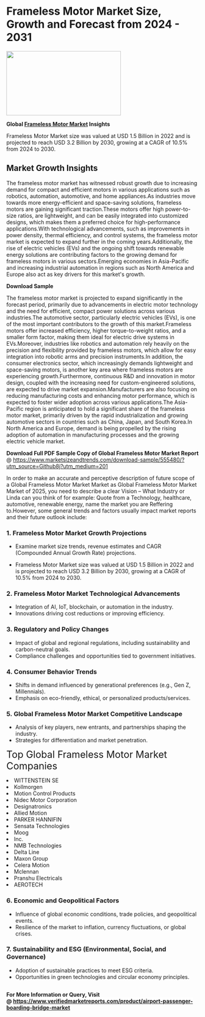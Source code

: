 <H1>Frameless Motor Market Size, Growth and Forecast from 2024 - 2031</H1><img class="aligncenter size-medium wp-image-584254" src="https://thirdeyenews.in/wp-content/uploads/2024/09/Global-Market-Research-300x168.jpeg" alt="" width="300" height="168" /><p><strong>Global&nbsp;<a href="https://www.marketsizeandtrends.com/download-sample/555480/?utm_source=Github8j?utm_medium=201">Frameless Motor Market</a> Insights</strong></p><p>Frameless Motor Market size was valued at USD 1.5 Billion in 2022 and is projected to reach USD 3.2 Billion by 2030, growing at a CAGR of 10.5% from 2024 to 2030.</p><p><h2>Market Growth Insights</h2> <p>The frameless motor market has witnessed robust growth due to increasing demand for compact and efficient motors in various applications such as robotics, automation, automotive, and home appliances.As industries move towards more energy-efficient and space-saving solutions, frameless motors are gaining significant traction.These motors offer high power-to-size ratios, are lightweight, and can be easily integrated into customized designs, which makes them a preferred choice for high-performance applications.With technological advancements, such as improvements in power density, thermal efficiency, and control systems, the frameless motor market is expected to expand further in the coming years.Additionally, the rise of electric vehicles (EVs) and the ongoing shift towards renewable energy solutions are contributing factors to the growing demand for frameless motors in various sectors.Emerging economies in Asia-Pacific and increasing industrial automation in regions such as North America and Europe also act as key drivers for this market's growth.</p> <p><strong>Download Sample</strong></p> <p>The frameless motor market is projected to expand significantly in the forecast period, primarily due to advancements in electric motor technology and the need for efficient, compact power solutions across various industries.The automotive sector, particularly electric vehicles (EVs), is one of the most important contributors to the growth of this market.Frameless motors offer increased efficiency, higher torque-to-weight ratios, and a smaller form factor, making them ideal for electric drive systems in EVs.Moreover, industries like robotics and automation rely heavily on the precision and flexibility provided by frameless motors, which allow for easy integration into robotic arms and precision instruments.In addition, the consumer electronics sector, which increasingly demands lightweight and space-saving motors, is another key area where frameless motors are experiencing growth.Furthermore, continuous R&D and innovation in motor design, coupled with the increasing need for custom-engineered solutions, are expected to drive market expansion.Manufacturers are also focusing on reducing manufacturing costs and enhancing motor performance, which is expected to foster wider adoption across various applications.The Asia-Pacific region is anticipated to hold a significant share of the frameless motor market, primarily driven by the rapid industrialization and growing automotive sectors in countries such as China, Japan, and South Korea.In North America and Europe, demand is being propelled by the rising adoption of automation in manufacturing processes and the growing electric vehicle market.<p><span class=""><strong>Download Full PDF Sample Copy of Global Frameless Motor Market Report</strong> @ <a href="https://www.marketsizeandtrends.com/download-sample/555480/?utm_source=Github8j?utm_medium=201" target="_blank">https://www.marketsizeandtrends.com/download-sample/555480/?utm_source=Github8j?utm_medium=201</a></span></p><p>In order to make an accurate and perceptive description of future scope of a Global&nbsp;Frameless Motor Market Market as Global&nbsp;Frameless Motor Market Market of 2025, you need to describe a clear Vision &ndash; What Industry or Linda can you think of for example: Quote from a Technology, healthcare, automotive, renewable energy, name the market you are Reffering to.However, some general trends and factors usually impact market reports and their future outlook include:</p><h3>1.&nbsp;<strong>Frameless Motor Market Growth Projections</strong></h3><ul><li>Examine market size trends, revenue estimates and CAGR (Compounded Annual Growth Rate) projections.</li><li><p>Frameless Motor Market size was valued at USD 1.5 Billion in 2022 and is projected to reach USD 3.2 Billion by 2030, growing at a CAGR of 10.5% from 2024 to 2030.</p></li></ul><h3>2.&nbsp;<strong>Frameless Motor Market Technological Advancements</strong></h3><ul><li>Integration of AI, IoT, blockchain, or automation in the industry.</li><li>Innovations driving cost reductions or improving efficiency.</li></ul><h3>3.&nbsp;<strong>Regulatory and Policy Changes</strong></h3><ul><li>Impact of global and regional regulations, including sustainability and carbon-neutral goals.</li><li>Compliance challenges and opportunities tied to government initiatives.</li></ul><h3>4.&nbsp;<strong>Consumer Behavior Trends</strong></h3><ul><li>Shifts in demand influenced by generational preferences (e.g., Gen Z, Millennials).</li><li>Emphasis on eco-friendly, ethical, or personalized products/services.</li></ul><h3>5.&nbsp;<strong>Global Frameless Motor Market Competitive Landscape</strong></h3><ul><li>Analysis of key players, new entrants, and partnerships shaping the industry.</li><li>Strategies for differentiation and market penetration.</li></ul><p data-pm-slice="1 1 []"><span style="color: inherit; font-family: inherit; font-size: 25px;">Top Global Frameless Motor Market Companies</span></p><div class="" data-test-id=""><p><li>WITTENSTEIN SE</li><li> Kollmorgen</li><li> Motion Control Products</li><li> Nidec Motor Corporation</li><li> Designatronics</li><li> Allied Motion</li><li> PARKER HANNIFIN</li><li> Sensata Technologies</li><li> Moog</li><li> Inc.</li><li> NMB Technologies</li><li> Delta Line</li><li> Maxon Group</li><li> Celera Motion</li><li> Mclennan</li><li> Pranshu Electricals</li><li> AEROTECH</li></p></div><h3>6.&nbsp;<strong>Economic and Geopolitical Factors</strong></h3><ul><li>Influence of global economic conditions, trade policies, and geopolitical events.</li><li>Resilience of the market to inflation, currency fluctuations, or global crises.</li></ul><h3>7.&nbsp;<strong>Sustainability and ESG (Environmental, Social, and Governance)</strong></h3><ul><li>Adoption of sustainable practices to meet ESG criteria.</li><li>Opportunities in green technologies and circular economy principles.</li></ul><h2><strong style="font-size: 14px;">For More Information or Query, Visit @&nbsp;</strong><a style="background-color: #ffffff; font-size: 14px;" href="https://www.marketsizeandtrends.com/report/frameless-motor-market/" target="_blank">https://www.verifiedmarketreports.com/product/airport-passenger-boarding-bridge-market</a></h2>